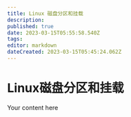 ```yaml
---
title: Linux 磁盘分区和挂载
description: 
published: true
date: 2023-03-15T05:55:58.540Z
tags: 
editor: markdown
dateCreated: 2023-03-15T05:45:24.062Z
---
```


# Linux磁盘分区和挂载
Your content here